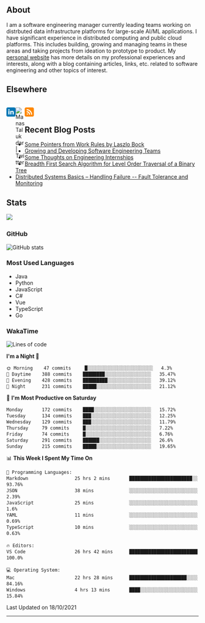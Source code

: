 ## About

I am a software engineering manager currently leading teams working on distrbuted data infrastructure platforms for large-scale AI/ML applications. I have significant experience in distributed computing and public cloud platforms. This includes building, growing and managing teams in these areas and taking projects from ideation to prototype to product. My [personal website](https://manastalukdar.github.io/) has more details on my professional experiences and interests, along with a blog containing articles, links, etc. related to software engineering and other topics of interest.

## Elsewhere

</br>

<a href="https://www.linkedin.com/in/manastalukdar" target="_blank">
  <img align="left" alt="Manas Talukdar | Linkedin" width="24px" src="https://raw.githubusercontent.com/edent/SuperTinyIcons/master/images/svg/linkedin.svg" />
</a>
<a href="https://www.twitter.com/manastalukdar" target="_blank">
  <img align="left" alt="Manas Talukdar | Twitter" width="24px" src="https://github.com/TheDudeThatCode/TheDudeThatCode/blob/master/Assets/Twitter.svg" />
</a>
<a href="https://manastalukdar.github.io/" target="_blank">
  <img align="left" alt="Manas Talukdar | Website" width="24px" src="https://github.com/edent/SuperTinyIcons/blob/master/images/svg/rss.svg" />
</a>

</br>

## Recent Blog Posts

<!-- BLOG:START -->
- [Some Pointers from Work Rules by Laszlo Bock](https://manastalukdar.github.io/blog/2020/01/25/work-rules-laszlo-bock-pointers/)
- [Growing and Developing Software Engineering Teams](https://manastalukdar.github.io/blog/2019/09/19/growing-developing-software-engineering-teams/)
- [Some Thoughts on Engineering Internships](https://manastalukdar.github.io/blog/2019/09/04/some-thoughts-on-engineering-internships/)
- [Breadth First Search Algorithm for Level Order Traversal of a Binary Tree](https://manastalukdar.github.io/blog/2019/08/29/breadth-first-search-binary-tree-level-order-traversal/)
- [Distributed Systems Basics – Handling Failure -- Fault Tolerance and Monitoring](https://manastalukdar.github.io/blog/2019/08/19/katemats-distributed-systems-fault-tolerance-monitoring/)
<!-- BLOG:END -->

## Stats

![](https://komarev.com/ghpvc/?username=manastalukdar)

### GitHub

![GitHub stats](https://github-readme-stats.vercel.app/api?username=manastalukdar&show_icons=true&hide_border=true&hide_rank=true&hide_title=true&icon_color=79ff97&text_color=cecac3&bg_color=4d4b4b)

### Most Used Languages

- Java
- Python
- JavaScript
- C#
- Vue
- TypeScript
- Go

<!--
![Top Langs](https://github-readme-stats.vercel.app/api/top-langs/?username=manastalukdar&layout=compact&hide_border=true&hide_title=true&icon_color=79ff97&text_color=cecac3&bg_color=4d4b4b)
-->

### WakaTime

<!--START_SECTION:waka-->
![Lines of code](https://img.shields.io/badge/From%20Hello%20World%20I%27ve%20Written-78127%20lines%20of%20code-blue)

**I'm a Night 🦉** 

```text
🌞 Morning    47 commits     █░░░░░░░░░░░░░░░░░░░░░░░░   4.3% 
🌆 Daytime    388 commits    ████████░░░░░░░░░░░░░░░░░   35.47% 
🌃 Evening    428 commits    █████████░░░░░░░░░░░░░░░░   39.12% 
🌙 Night      231 commits    █████░░░░░░░░░░░░░░░░░░░░   21.12%

```
📅 **I'm Most Productive on Saturday** 

```text
Monday       172 commits    ████░░░░░░░░░░░░░░░░░░░░░   15.72% 
Tuesday      134 commits    ███░░░░░░░░░░░░░░░░░░░░░░   12.25% 
Wednesday    129 commits    ███░░░░░░░░░░░░░░░░░░░░░░   11.79% 
Thursday     79 commits     █░░░░░░░░░░░░░░░░░░░░░░░░   7.22% 
Friday       74 commits     █░░░░░░░░░░░░░░░░░░░░░░░░   6.76% 
Saturday     291 commits    ██████░░░░░░░░░░░░░░░░░░░   26.6% 
Sunday       215 commits    █████░░░░░░░░░░░░░░░░░░░░   19.65%

```


📊 **This Week I Spent My Time On** 

```text
💬 Programming Languages: 
Markdown                 25 hrs 2 mins       ███████████████████████░░   93.76% 
JSON                     38 mins             ░░░░░░░░░░░░░░░░░░░░░░░░░   2.39% 
JavaScript               25 mins             ░░░░░░░░░░░░░░░░░░░░░░░░░   1.6% 
YAML                     11 mins             ░░░░░░░░░░░░░░░░░░░░░░░░░   0.69% 
TypeScript               10 mins             ░░░░░░░░░░░░░░░░░░░░░░░░░   0.63%

🔥 Editors: 
VS Code                  26 hrs 42 mins      █████████████████████████   100.0%

💻 Operating System: 
Mac                      22 hrs 28 mins      █████████████████████░░░░   84.16% 
Windows                  4 hrs 13 mins       ████░░░░░░░░░░░░░░░░░░░░░   15.84%

```


 Last Updated on 18/10/2021
<!--END_SECTION:waka-->

---

<!--

**manastalukdar/manastalukdar** is a ✨ _special_ ✨ repository because its `README.md` (this file) appears on your GitHub profile.

Here are some ideas to get you started:

- 🔭 I’m currently working on ...
- 🌱 I’m currently learning ...
- 👯 I’m looking to collaborate on ...
- 🤔 I’m looking for help with ...
- 💬 Ask me about ...
- 📫 How to reach me: ...
- 😄 Pronouns: ...
- ⚡ Fun fact: ...
-->

